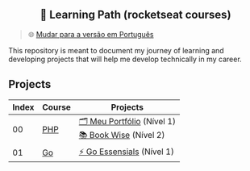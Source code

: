 <h2 align="center">
   🚀 Learning Path (rocketseat courses)
</h2>

> 🌐 [Mudar para a versão em Português](README.md)

This repository is meant to document my journey of learning and developing projects that will help me develop technically in my career.

## Projects

| Index | Course | Projects |
| ------ | ------ | ------ |
| 00 | [PHP](https://github.com/thainapires/learning-path-rocketseat/tree/main/php)  | [🗂️ Meu Portfólio](https://github.com/thainapires/learning-path-rocketseat/tree/main/php/level_1/portfolio) (Nível 1) <br> [📚 Book Wise](https://github.com/thainapires/learning-path-rocketseat/tree/main/php/level_2/book_wise) (Nível 2) |
| 01 | [Go](https://github.com/thainapires/learning-path-rocketseat/tree/main/go)  | [⚡ Go Essensials](https://github.com/thainapires/learning-path-rocketseat/tree/main/go/level_1/myFirstGoProject) (Nível 1) |